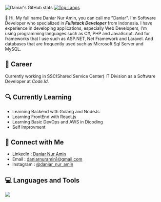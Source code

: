 ![Daniar's GitHub stats](https://github-readme-stats.vercel.app/api?username=daniar-17&show_icons=true&theme=transparent)
[![Top Langs](https://github-readme-stats.vercel.app/api/top-langs/?username=daniar-17&layout=compact)](https://github.com/daniar-17/github-readme-stats)<br><br>
👋 Hi, My full name Daniar Nur Amin, you can call me "Daniar". I'm Software Developer who specialized in <b><i>Fullstack Developer</i></b> from Indonesia. I have experience in developing applications, especially Web Developers, I'm using programming languages such as C#, PHP and JavaScript. And for frameworks that I use such as ASP.NET, Net Framework and Laravel. And databases that are frequently used such as Microsoft Sql Server and MySQL.


<h2>💼 Career</h2>
Currently working in SSC(Shared Service Center) IT Division as a Software Developer at <i>Code.Id</i>.

<h2>🔍 Currently Learning</h2>
<ul>
  <li>Learning Backend with Golang and NodeJs</li>
  <li>Learning FrontEnd with React.js</li>
  <li>Learning Basic DevOps and AWS in Dicoding</li>
  <li>Self Improvment</li>
</ul>

  
<h2>🚀 Connect with Me</h2>
  <ul>
  <li>LinkedIn : <a href="https://www.linkedin.com/in/daniar-nur-amin-164282197/">Daniar Nur Amin</a></li>
  <li>Email : <a href="">daniarnuramin1@gmail.com</a></li>
  <li>Instagram : <a href="https://www.instagram.com/daniar_nur_amin/">@daniar_nur_amin</a></li>
</ul>

<h2>💻 Languages and Tools</h2>
<img src="https://skillicons.dev/icons?i=vscode,gti,laravel,dotnet,nodejs,cs,javascript,php,html,css,mysql,jquery" />


<!--
**daniar-17/daniar-17** is a ✨ _special_ ✨ repository because its `README.md` (this file) appears on your GitHub profile.

Here are some ideas to get you started:

- 🔭 I’m currently working on ...
- 🌱 I’m currently learning ...
- 👯 I’m looking to collaborate on ...
- 🤔 I’m looking for help with ...
- 💬 Ask me about ...
- 📫 How to reach me: ...
- 😄 Pronouns: ...
- ⚡ Fun fact: ...
-->
